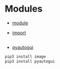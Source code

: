 # Modules
* [module](module.md)

* [import](import.md)


## 
* [pyautogui](https://pyautogui.readthedocs.io/en/latest/)
```sh
pip3 install image
pip3 install pyautogui
```